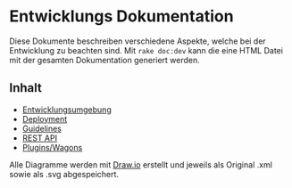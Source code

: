 # Entwicklungs Dokumentation

Diese Dokumente beschreiben verschiedene Aspekte, welche bei der Entwicklung zu beachten sind. Mit `rake doc:dev` kann die eine HTML Datei mit der gesamten Dokumentation generiert werden.

## Inhalt

* [Entwicklungsumgebung](01_setup.md)
* [Deployment](02_deployment.md)
* [Guidelines](03_guidelines.md)
* [REST API](04_rest_api.md)
* [Plugins/Wagons](06_plugins.md)

Alle Diagramme werden mit [Draw.io](http://draw.io) erstellt und jeweils als Original .xml sowie als .svg abgespeichert.
